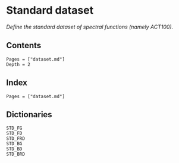 # Standard dataset

*Define the standard dataset of spectral functions (namely ACT100).*

## Contents

```@contents
Pages = ["dataset.md"]
Depth = 2
```

## Index

```@index
Pages = ["dataset.md"]
```

## Dictionaries

```@docs
STD_FG
STD_FD
STD_FRD
STD_BG
STD_BD
STD_BRD
```
